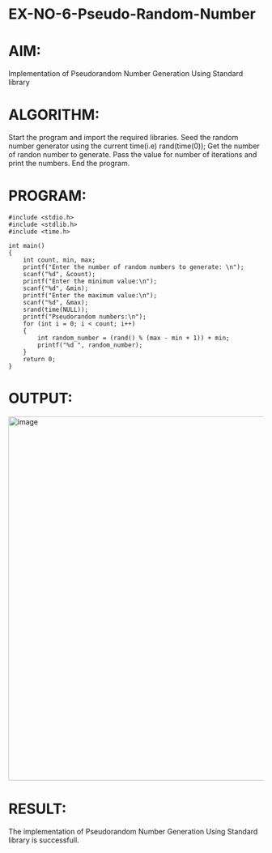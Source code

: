 # EX-NO-6-Pseudo-Random-Number

# AIM: 
Implementation of Pseudorandom Number Generation Using Standard library

# ALGORITHM:
Start the program and import the required libraries.
Seed the random number generator using the current time(i.e) rand(time(0));
Get the number of randon number to generate.
Pass the value for number of iterations and print the numbers.
End the program.

# PROGRAM:
~~~
#include <stdio.h>
#include <stdlib.h>
#include <time.h>

int main() 
{
    int count, min, max;
    printf("Enter the number of random numbers to generate: \n");
    scanf("%d", &count);
    printf("Enter the minimum value:\n");
    scanf("%d", &min);
    printf("Enter the maximum value:\n");
    scanf("%d", &max);
    srand(time(NULL));
    printf("Pseudorandom numbers:\n");   
    for (int i = 0; i < count; i++) 
    {
        int random_number = (rand() % (max - min + 1)) + min;
        printf("%d ", random_number);
    }
    return 0;
}
~~~
# OUTPUT:
<img width="1516" height="719" alt="image" src="https://github.com/user-attachments/assets/5dfe9bf8-1a08-4709-867d-5f921a032733" />

# RESULT:
The implementation of Pseudorandom Number Generation Using Standard library is successfull.

